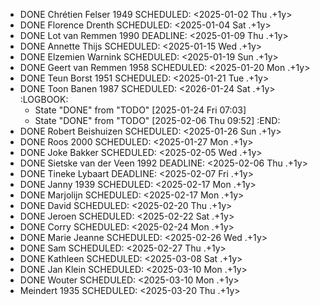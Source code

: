 - DONE Chrétien Felser 1949
  SCHEDULED: <2025-01-02 Thu .+1y>
- DONE Florence Drenth
  SCHEDULED: <2025-01-04 Sat .+1y>
- DONE Lot van Remmen 1990
  DEADLINE: <2025-01-09 Thu .+1y>
- DONE Annette Thijs
  SCHEDULED: <2025-01-15 Wed .+1y>
- DONE Elzemien Warnink
  SCHEDULED: <2025-01-19 Sun .+1y>
- DONE Geert van Remmen 1958
  SCHEDULED: <2025-01-20 Mon .+1y>
- DONE Teun Borst 1951
  SCHEDULED: <2025-01-21 Tue .+1y>
- DONE Toon Banen 1987
  SCHEDULED: <2026-01-24 Sat .+1y>
  :LOGBOOK:
  * State "DONE" from "TODO" [2025-01-24 Fri 07:03]
  * State "DONE" from "TODO" [2025-02-06 Thu 09:52]
  :END:
- DONE Robert Beishuizen
  SCHEDULED: <2025-01-26 Sun .+1y>
- DONE Roos 2000
  SCHEDULED: <2025-01-27 Mon .+1y>
- DONE Joke Bakker
  SCHEDULED: <2025-02-05 Wed .+1y>
- DONE Sietske van der Veen 1992
  DEADLINE: <2025-02-06 Thu .+1y>
- DONE Tineke Lybaart
  DEADLINE: <2025-02-07 Fri .+1y>
- DONE Janny 1939
  SCHEDULED: <2025-02-17 Mon .+1y>
- DONE Marjolijn
  SCHEDULED: <2025-02-17 Mon .+1y>
- DONE David
  SCHEDULED: <2025-02-20 Thu .+1y>
- DONE Jeroen
  SCHEDULED: <2025-02-22 Sat .+1y>
- DONE Corry
  SCHEDULED: <2025-02-24 Mon .+1y>
- DONE Marie Jeanne
  SCHEDULED: <2025-02-26 Wed .+1y>
- DONE Sam
  SCHEDULED: <2025-02-27 Thu .+1y>
- DONE Kathleen
  SCHEDULED: <2025-03-08 Sat .+1y>
- DONE Jan Klein
  SCHEDULED: <2025-03-10 Mon .+1y>
- DONE Wouter
  SCHEDULED: <2025-03-10 Mon .+1y>
- Meindert 1935
  SCHEDULED: <2025-03-20 Thu .+1y>